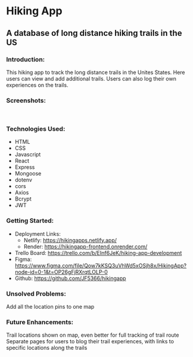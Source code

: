 # Hiking App

## A database of long distance hiking trails in the US

### Introduction:
This hiking app to track the long distance trails in the Unites States. Here users can view and add additional trails. Users can also log their own experiences on the trails.

### Screenshots:
<img width="596" alt="" src="![Figma](/figma.jpg)">

<img width="550" alt="" src="![Login](/login.jpg)">

<img width="550" alt="" src="![View](/view.jpg)">

### Technologies Used:
- HTML
- CSS
- Javascript
- React
- Express
- Mongoose
- dotenv
- cors
- Axios
- Bcrypt
- JWT


### Getting Started:
- Deployment Links:
  - Netlify: https://hikingapps.netlify.app/
  - Render: https://hikingapp-frontend.onrender.com/
- Trello Board: https://trello.com/b/EInf6JeK/hiking-app-development
- Figma: https://www.figma.com/file/Qow7kKSQ3uVhWd5xOSjh8x/HikingApp?node-id=0-1&t=OP26gFjRXrqtLOLP-0
- Github: https://github.com/JF5366/hikingapp

### Unsolved Problems:
Add all the location pins to one map

### Future Enhancements:
Trail locations shown on map, even better for full tracking of trail route
Separate pages for users to blog their trail experiences, with links to specific locations along the trails
